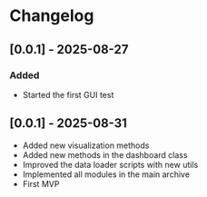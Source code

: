 # Changelog
## [0.0.1] - 2025-08-27
### Added
- Started the first GUI test

## [0.0.1] - 2025-08-31
- Added new visualization methods
- Added new methods in the dashboard class
- Improved the data loader scripts with new utils
- Implemented all modules in the main archive
- First MVP
